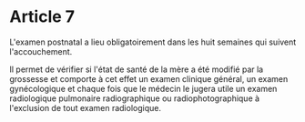 # Article 7

L'examen postnatal a lieu obligatoirement dans les huit semaines qui suivent l'accouchement.

Il permet de vérifier si l'état de santé de la mère a été modifié par la grossesse et comporte à cet effet un examen clinique général, un examen gynécologique et chaque fois que le médecin le jugera utile un examen radiologique pulmonaire radiographique ou radiophotographique à l'exclusion de tout examen radiologique.

